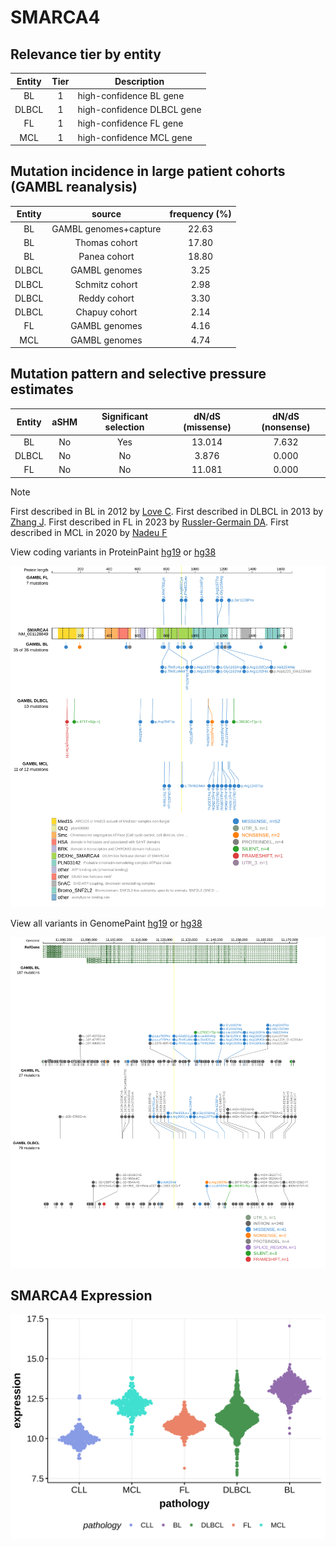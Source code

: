 # SMARCA4

## Relevance tier by entity

|Entity|Tier|Description               |
|:------:|:----:|--------------------------|
|BL    |1   |high-confidence BL gene   |
|DLBCL |1   |high-confidence DLBCL gene|
|FL    |1   |high-confidence FL gene   |
|MCL   |1   |high-confidence MCL gene  |

## Mutation incidence in large patient cohorts (GAMBL reanalysis)

|Entity|source               |frequency (%)|
|:------:|:---------------------:|:-------------:|
|BL    |GAMBL genomes+capture|22.63        |
|BL    |Thomas cohort        |17.80        |
|BL    |Panea cohort         |18.80        |
|DLBCL |GAMBL genomes        | 3.25        |
|DLBCL |Schmitz cohort       | 2.98        |
|DLBCL |Reddy cohort         | 3.30        |
|DLBCL |Chapuy cohort        | 2.14        |
|FL    |GAMBL genomes        | 4.16        |
|MCL   |GAMBL genomes        | 4.74        |

## Mutation pattern and selective pressure estimates

|Entity|aSHM|Significant selection|dN/dS (missense)|dN/dS (nonsense)|
|:------:|:----:|:---------------------:|:----------------:|:----------------:|
|BL    |No  |Yes                  |13.014          |7.632           |
|DLBCL |No  |No                   | 3.876          |0.000           |
|FL    |No  |No                   |11.081          |0.000           |


> [!NOTE]
> First described in BL in 2012 by [Love C](https://pubmed.ncbi.nlm.nih.gov/23143597). First described in DLBCL in 2013 by [Zhang J](https://pubmed.ncbi.nlm.nih.gov/23292937). First described in FL in 2023 by [Russler-Germain DA](https://pubmed.ncbi.nlm.nih.gov/37493986). First described in MCL in 2020 by [Nadeu F](https://pubmed.ncbi.nlm.nih.gov/32584970)


View coding variants in ProteinPaint [hg19](https://morinlab.github.io/LLMPP/GAMBL/SMARCA4_protein.html)  or [hg38](https://morinlab.github.io/LLMPP/GAMBL/SMARCA4_protein_hg38.html)

![image](images/proteinpaint/SMARCA4_NM_001128849.svg)

View all variants in GenomePaint [hg19](https://morinlab.github.io/LLMPP/GAMBL/SMARCA4.html)  or [hg38](https://morinlab.github.io/LLMPP/GAMBL/SMARCA4_hg38.html)

![image](images/proteinpaint/SMARCA4.svg)
## SMARCA4 Expression
![image](images/gene_expression/SMARCA4_by_pathology.svg)

